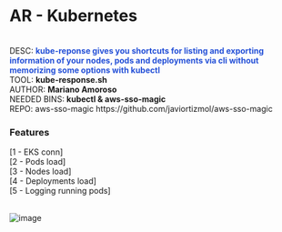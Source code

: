 <h1>AR - Kubernetes</h1><br>
DESC: <b style="color:#2450D7">kube-reponse gives you shortcuts for listing and exporting information of your nodes, pods and deployments via cli without memorizing some options with kubectl</b><br>
TOOL: <b>kube-response.sh</b><br>
AUTHOR: <b>Mariano Amoroso</b><br>
NEEDED BINS: <b>kubectl & aws-sso-magic</b><br>
REPO: aws-sso-magic https://github.com/javiortizmol/aws-sso-magic
<br>
<h3>Features</h3>
[1 - EKS conn] <br>
[2 - Pods load] <br>
[3 - Nodes load] <br>
[4 - Deployments load] <br>
[5 - Logging running pods]<br>
<br>

![image](https://user-images.githubusercontent.com/8485060/128103363-7666a825-1b1b-47c5-bfa8-d7636c49f7bd.png)



